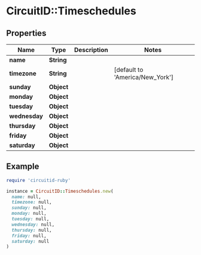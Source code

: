 # CircuitID::Timeschedules

## Properties

| Name | Type | Description | Notes |
| ---- | ---- | ----------- | ----- |
| **name** | **String** |  |  |
| **timezone** | **String** |  | [default to &#39;America/New_York&#39;] |
| **sunday** | **Object** |  |  |
| **monday** | **Object** |  |  |
| **tuesday** | **Object** |  |  |
| **wednesday** | **Object** |  |  |
| **thursday** | **Object** |  |  |
| **friday** | **Object** |  |  |
| **saturday** | **Object** |  |  |

## Example

```ruby
require 'circuitid-ruby'

instance = CircuitID::Timeschedules.new(
  name: null,
  timezone: null,
  sunday: null,
  monday: null,
  tuesday: null,
  wednesday: null,
  thursday: null,
  friday: null,
  saturday: null
)
```

